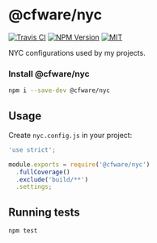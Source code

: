 # @cfware/nyc

[![Travis CI][travis-image]][travis-url]
[![NPM Version][npm-image]][npm-url]
[![MIT][license-image]](LICENSE)

NYC configurations used by my projects.

### Install @cfware/nyc

```sh
npm i --save-dev @cfware/nyc
```

## Usage

Create `nyc.config.js` in your project:
```js
'use strict';

module.exports = require('@cfware/nyc')
  .fullCoverage()
  .exclude('build/**')
  .settings;
```

## Running tests

```sh
npm test
```

[npm-image]: https://img.shields.io/npm/v/@cfware/nyc.svg
[npm-url]: https://npmjs.org/package/@cfware/nyc
[travis-image]: https://travis-ci.org/cfware/cfware-nyc.svg?branch=master
[travis-url]: https://travis-ci.org/cfware/cfware-nyc
[license-image]: https://img.shields.io/github/license/cfware/cfware-nyc.svg
